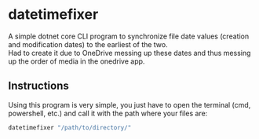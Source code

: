 # datetimefixer

A simple dotnet core CLI program to synchronize file date values (creation and modification dates) to the earliest of the two.  
Had to create it due to OneDrive messing up these dates and thus messing up the order of media in the onedrive app. 

## Instructions

Using this program is very simple, you just have to open the terminal (cmd, powershell, etc.) and call it with the path where your files are:

```bash
datetimefixer "/path/to/directory/"
```
